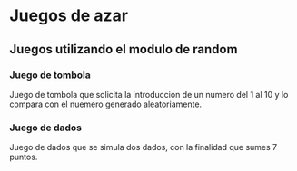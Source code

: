 # Juegos de azar
## Juegos utilizando el modulo de random
### Juego de tombola
Juego de tombola que solicita la introduccion de un numero del 1 al 10 y lo compara con el nuemero generado aleatoriamente.
### Juego de dados
Juego de dados que se simula dos dados, con la finalidad que sumes 7 puntos.
